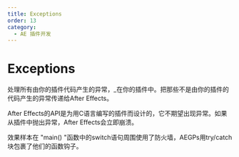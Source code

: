 ```yaml
---
title: Exceptions
order: 13
category:
  - AE 插件开发
---
```


# Exceptions

处理所有由你的插件代码产生的异常，_在你的插件中。把那些不是由你的插件的代码产生的异常传递给After Effects。

After Effects的API是为用C语言编写的插件而设计的，它不期望出现异常。如果从插件中抛出异常，After Effects会立即崩溃。

效果样本在 "main() "函数中的switch语句周围使用了防火墙，AEGPs用try/catch块包裹了他们的函数钩子。